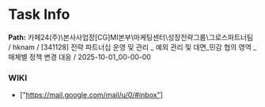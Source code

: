 # Task Info

**Path:** 카페24(주)\본사사업장\[CG]MI본부\마케팅센터\성장전략그룹\그로스파트너팀 / hknam / [341128] 전략 파트너십 운영 및 관리 _ 예외 관리 및 대면_민감 협의 영역 _ 매체별 정책 변경 대응 / 2025-10-01_00-00-00

### WIKI
- ["https://mail.google.com/mail/u/0/#inbox"]

